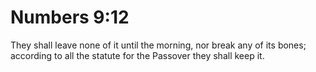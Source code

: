 # Numbers 9:12

They shall leave none of it until the morning, nor break any of its bones; according to all the statute for the Passover they shall keep it.
